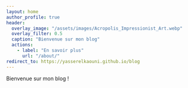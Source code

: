 ```yaml
---
layout: home
author_profile: true
header:
  overlay_image: "/assets/images/Acropolis_Impressionist_Art.webp"
  overlay_filter: 0.5
  caption: "Bienvenue sur mon blog"
  actions:
    - label: "En savoir plus"
      url: "/about/"
redirect_to: https://yasserelkaouni.github.io/blog
---
```

Bienvenue sur mon blog !